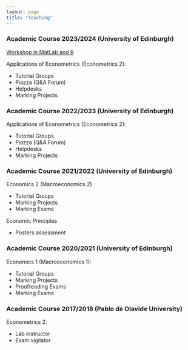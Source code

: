 ```yaml
---
layout: page
title: "Teaching"
---
```


### Academic Course 2023/2024 (University of Edinburgh)
[Workshop in MatLab and R](https://drive.google.com/drive/folders/19V8lrBt6z0JtyEiP-StclcESlYvwsb5D?usp=drive_link)

Applications of Econometrics (Econometrics 2):
- Tutorial Groups
- Piazza (Q&A Forum)
- Helpdesks
- Marking Projects

### Academic Course 2022/2023 (University of Edinburgh)
Applications of Econometrics (Econometrics 2):
- Tutorial Groups 
- Piazza (Q&A Forum)
- Helpdesks
- Marking Projects

### Academic Course 2021/2022 (University of Edinburgh)
Economics 2 (Macroeconomics 2)
- Tutorial Groups
- Marking Projects
- Marking Exams

Economic Principles
-  Posters assessment

### Academic Course 2020/2021 (University of Edinburgh)
Economics 1 (Macroeconomics 1):
- Tutorial Groups
- Marking Projects
- Proofreading Exams
- Marking Exams

### Academic Course 2017/2018 (Pablo de Olavide University)
Econometrics 2:
- Lab instructor
- Exam vigilator

